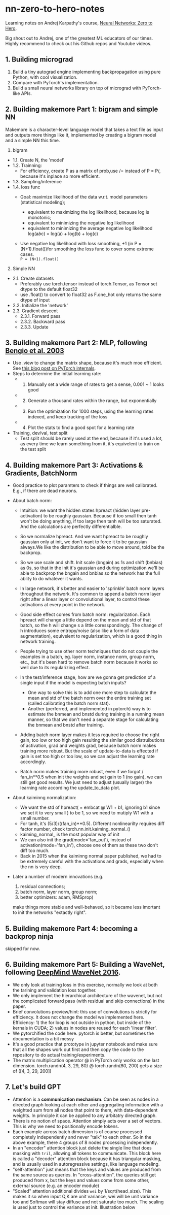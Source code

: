 # nn-zero-to-hero-notes
Learning notes on Andrej Karpathy's course, [Neural Networks: Zero to Hero](https://github.com/karpathy/nn-zero-to-hero?tab=readme-ov-file).

Big shout out to Andrej, one of the greatest ML educators of our times. Highly recommend to check out his Github repos and Youtube videos.

## 1. Building micrograd
1. Build a tiny autograd engine implementing backpropagation using pure Python, with cool visualization.
2. Compare with PyTorch's implementation.
3. Build a small neural networks library on top of micrograd with PyTorch-like APIs.


## 2. Building makemore Part 1: bigram and simple NN
Makemore is a character-level language model that takes a text file as input and outputs more things like it, implemented by creating a bigram model and a simple NN this time.
1. bigram
- 1.1. Create N, the 'model'
- 1.2. Trainning:
    - For efficiency, create P as a matrix of prob,use /= instead of P = P/, because it's inplace so more efficient.
- 1.3. Sampling/inference
- 1.4. loss func
    - Goal: maximize likelihood of the data w.r.t. model parameters (statistical modeling);<br>
        - equivalent to maximizing the log likelihood, because log is monotonic;<br>
        - equivalent to minimizing the negative log likelihood <br>
        - equivalent to minimizing the average negative log likelihood <br>
    log(a*b*c) = log(a) + log(b) + log(c)

    - Use negative log likelihood with loss smoothing, +1 (in P = (N+1).float())for smoothing the loss func to cover some extreme cases.<br>
    `P = (N+1).float()`
2. Simple NN 
- 2.1. Create datasets
    - Preferably use torch.tensor instead of torch.Tensor, as Tensor set dtype to the default float32
    - use .float() to convert to float32 as F.one_hot only returns the same dtype of input
- 2.2. Initialize the 'network'
- 2.3. Gradient descent
    - 2.3.1. Forward pass
    - 2.3.2. Backward pass
    - 2.3.3. Update

## 3. Building makemore Part 2: MLP, following [Bengio et al. 2003](https://www.jmlr.org/papers/volume3/bengio03a/bengio03a.pdf)
- Use .view to change the matrix shape, because it's much moe efficient. See [this blog post on PyTorch internals](http://blog.ezyang.com/2019/05/pytorch-internals/).
- Steps to determine the initial learning rate:
    - 1. Manually set a wide range of rates to get a sense, 0.001 ~ 1 looks good
    - 2. Generate a thousand rates within the range, but exponentially
    - 3. Run the optimization for 1000 steps, using the learning rates indexed, and keep tracking of the loss
    - 4. Plot the stats to find a good spot for a learning rate
- Training, dev/val, test split
    - Test split should be rarely used at the end, because if it's used a lot, as every time we learn something from it, it's equivelent to train on the test split

## 4. Building makemore Part 3: Activations & Gradients, BatchNorm

- Good practice to plot paramters to check if things are well calibrated. E.g., if there are dead neurons.

- About batch norm:
    - Intuition: we want the hidden states hpreact (hidden layer pre-activation) to be roughly gaussian. Because if too small then tanh won't be doing anything, if too large then tanh will be too saturated. And the calculations are perfectly differentialble.
    - So we normalize hpreact. And we want hpreact to be roughly gaussian only at init, we don't want to force it to be gaussian always.We like the distribution to be able to move around, told be the backprop.
    - So we use scale and shift. Init scale (bngain) as 1s and shift (bnbias) as 0s, so that in the init it's gaussian and during optimization we'll be able to backprop the bngain and bnbias so the network has the full ablity to do whatever it wants.

    - In large network, it's better and easier to 'sprinkle' batch norm layers throughout the network. It's common to append a batch norm layer right after a linear layer or convolutional layer, to control these activations at every point in the network.

    - Good side effect comes from batch norm: regularization. Each hpreact will change a little depend on the mean and std of that batch, so the h will change s a little coresspondingly. The change of h introduces some entropy/noise (also like a form of data augmentation), equivelent to regularization, which is a good thing in network training.

    - People trying to use other norm techniques that do not couple the examples in a batch, eg. layer norm, instance norm, group norm, etc., but it's been hard to remove batch norm because it works so well due to its regularizing effect.

    - In the test/inference stage, how are we gonna get prediction of a single input if the model is expecting batch inputs? 
        - One way to solve this is to add one more step to calculate the mean and std of the batch norm over the entire training set (called calibrating the batch norm stat).
        - Another (perferred, and implememted in pytorch) way is to estimate the bnmean and bnstd during training in a running mean manner, so that we don't need a separate stage for calculating the bnmean and bnstd after training.

    - Adding batch norm layer makes it less required to choose the right gain, too low or too high gain resulting the similar good distruibutions of activation, grad and weights grad, because batch norm makes training more robust. But the scale of update-to-data is effected if gain is set too high or too low, so we can adjust the learning rate accordingly.

    - Batch norm makes training more robust, even if we forgot / fan_in**0.5 when init the weights and set gain to 1 (no gain), we can still get good results. We just need to adjust (usually larger) the learning rate according the update_to_data plot.

- About kaiminng normalization:
    - We want the std of hpreact( = embcat @ W1 + b1, ignoring b1 since we set it to very small ) to be 1, so we need to mutiply W1 with a small number. 
    - For tanh, it's (5/3)/((fan_in)**0.5). Different nonlinearilty requires diff factor number, check torch.nn.init.kaiming_normal_()
    - kaiming_normal_ is the most popular way of init
    - We can also init the grad(mode='fan_out'), instead of activation(mode='fan_in'), choose one of them as these two don't diff too much.
    - Back in 2015 when the kaiminng normal paper published, we had to be extremely careful with the activations and grads, especially when the nn is very deep.
- Later a number of modern innovations (e.g. 
    1. residual connections; 
    2. batch norm, layer norm, group norm; 
    3. better optimizers: adam, RMSprop) 

    make things more stable and well-behaved, so it became less imortant to init the networks "extactly right".

## 5. Building makemore Part 4: becoming a backprop ninja
skipped for now.

## 6. Building makemore Part 5: Building a WaveNet, following [DeepMind WaveNet 2016](https://arxiv.org/abs/1609.03499).
- We only look at training loss in this exercise, normally we look at both the tarining and validation loss together.
- We only implement the hierarchical architecture of the wavenet, but not the complicated forward pass (with residual and skip connections) in the paper.
- Brief convolutions preview/hint: this use of convolutions is strictly for efficiency. It does not change the model we implemented here. Efficiency: 1) the for loop is not outside in python, but inside of the kernals in CUDA; 2) values in nodes are reused for each 'linear filter'.
- We pytorchified the code here. pytorch is better, but sometimes the documentation is a bit messy
- It's a good practice that prototype in jupyter notebook and make sure that all the shapes work out first and then copy the code to the repository to do actual training/experiments.
- The matrix multiplication operator @ in PyTorch only works on the last dimension. torch.randn(4, 3, 29, 80) @ torch.randn(80, 200) gets a size of ([4, 3, 29, 200])


## 7. Let's build GPT

- Attention is a **communication mechanism**. Can be seen as nodes in a directed graph looking at each other and aggregating information with a weighted sum from all nodes that point to them, with data-dependent weights. In principle it can be applied to any arbitatry directed graph.
- There is no notion of space. Attention simply acts over a set of vectors.  This is why we need to positionally encode tokens.
- Each example across batch dimension is of course processed completely independently and never "talk" to each other. So in the above example, there 4 groups of 8 nodes processing independently.
- In an "encoder" attention block just delete the single line that does masking with `tril`, allowing all tokens to communicate. This block here is called a "decoder" attention block because it has triangular masking, and is usually used in autoregressive settings, like language modeling.
- "self-attention" just means that the keys and values are produced from the same source as queries. In "cross-attention", the queries still get produced from x, but the keys and values come from some other, external source (e.g. an encoder module)
- "Scaled" attention additional divides `wei` by 1/sqrt(head_size). This makes it so when input Q,K are unit variance, wei will be unit variance too and Softmax will stay diffuse and not saturate too much. The scaling is used just to control the variance at init. Illustration below
